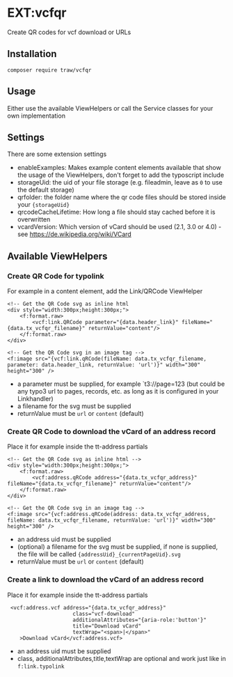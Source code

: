 # EXT:vcfqr
Create QR codes for vcf download or URLs 

## Installation
`composer require traw/vcfqr`

## Usage
Either use the available ViewHelpers or call the Service classes for your own implementation

## Settings
There are some extension settings 
- enableExamples: Makes example content elements available that show the usage of the ViewHelpers, don't forget to add the typoscript include
- storageUid: the uid of your file storage (e.g. fileadmin, leave as `0` to use the default storage)
- qrfolder: the folder name where the qr code files should be stored inside your `{storageUid}`
- qrcodeCacheLifetime: How long a file should stay cached before it is overwritten
- vcardVersion: Which version of vCard should be used (2.1, 3.0 or 4.0) - see https://de.wikipedia.org/wiki/VCard

## Available ViewHelpers
### Create QR Code for typolink

For example in a content element, add the Link/QRCode ViewHelper

```
<!-- Get the QR Code svg as inline html
<div style="width:300px;height:300px;">
    <f:format.raw>
        <vcf:link.QRCode parameter="{data.header_link}" fileName="{data.tx_vcfqr_filename}" returnValue="content"/>
    </f:format.raw>
</div>

<!-- Get the QR Code svg in an image tag -->
<f:image src="{vcf:link.qRCode(fileName: data.tx_vcfqr_filename, parameter: data.header_link, returnValue: 'url')}" width="300" height="300" />
```

- a parameter must be supplied, for example `t3://page=123 (but could be any typo3 url to pages, records, etc. as long as it is configured in your Linkhandler)
- a filename for the svg must be supplied
- returnValue must be `url` or `content` (default)

### Create QR Code to download the vCard of an address record
Place it for example inside the tt-address partials

```
<!-- Get the QR Code svg as inline html -->
<div style="width:300px;height:300px;">
    <f:format.raw>
        <vcf:address.qRCode address="{data.tx_vcfqr_address}" fileName="{data.tx_vcfqr_filename}" returnValue="content"/>
    </f:format.raw>
</div>

<!-- Get the QR Code svg in an image tag -->
<f:image src="{vcf:address.qRCode(address: data.tx_vcfqr_address, fileName: data.tx_vcfqr_filename, returnValue: 'url')}" width="300" height="300" />
```
- an address uid must be supplied
- (optional) a filename for the svg must be supplied, if none is supplied, the file will be called `{addressUid}_{currentPageUid}.svg`
- returnValue must be `url` or `content` (default)

### Create a link to download the vCard of an address record
Place it for example inside the tt-address partials

```
 <vcf:address.vcf address="{data.tx_vcfqr_address}"
                     class="vcf-download"
                     additionalAttributes="{aria-role:'button'}"
                     title="Download vCard"
                     textWrap="<span>|</span>"
    >Download vCard</vcf:address.vcf>
```
- an address uid must be supplied
- class, additionalAttributes,title,textWrap are optional and work just like in `f:link.typolink`






